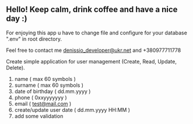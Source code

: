 ## Hello! Keep calm, drink coffee and have a nice day :)

For enjoying this app u have to change file and configure for your database ".env" in root directory.

Feel free to contact me denissio_developer@ukr.net and +380977711778

Create simple application for user management (Create, Read, Update, Delete).
1. name ( max 60 symbols )
2. surname ( max 60 symbols )
3. date of birthday ( dd.mm.yyyy )
4. phone ( 0xxyyyyyyy )
5. email ( test@mail.com )
6. create/update user date ( dd.mm.yyyy HH:MM )
7. add some validation

